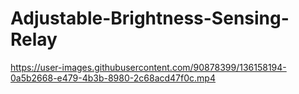 # Adjustable-Brightness-Sensing-Relay

https://user-images.githubusercontent.com/90878399/136158194-0a5b2668-e479-4b3b-8980-2c68acd47f0c.mp4

